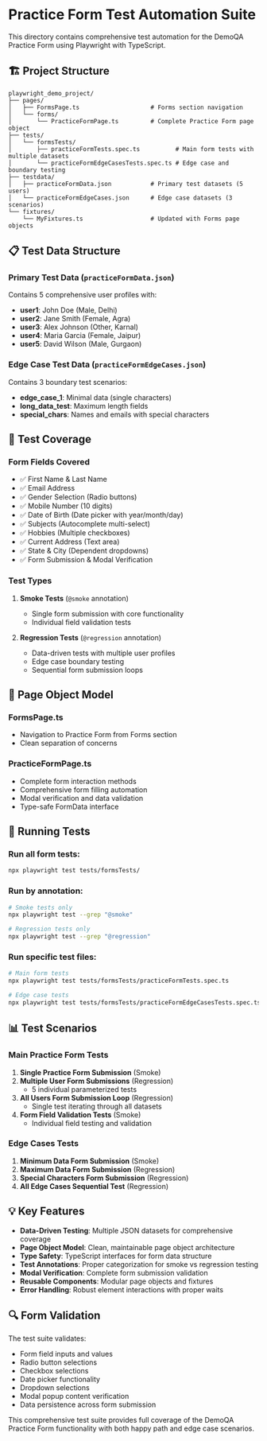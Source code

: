 # Practice Form Test Automation Suite

This directory contains comprehensive test automation for the DemoQA Practice Form using Playwright with TypeScript.

## 🏗️ Project Structure

```
playwright_demo_project/
├── pages/
│   ├── FormsPage.ts                    # Forms section navigation
│   └── forms/
│       └── PracticeFormPage.ts         # Complete Practice Form page object
├── tests/
│   └── formsTests/
│       ├── practiceFormTests.spec.ts          # Main form tests with multiple datasets
│       └── practiceFormEdgeCasesTests.spec.ts # Edge case and boundary testing
├── testdata/
│   ├── practiceFormData.json           # Primary test datasets (5 users)
│   └── practiceFormEdgeCases.json      # Edge case datasets (3 scenarios)
└── fixtures/
    └── MyFixtures.ts                   # Updated with Forms page objects
```

## 📋 Test Data Structure

### Primary Test Data (`practiceFormData.json`)
Contains 5 comprehensive user profiles with:
- **user1**: John Doe (Male, Delhi)
- **user2**: Jane Smith (Female, Agra) 
- **user3**: Alex Johnson (Other, Karnal)
- **user4**: Maria Garcia (Female, Jaipur)
- **user5**: David Wilson (Male, Gurgaon)

### Edge Case Test Data (`practiceFormEdgeCases.json`)
Contains 3 boundary test scenarios:
- **edge_case_1**: Minimal data (single characters)
- **long_data_test**: Maximum length fields
- **special_chars**: Names and emails with special characters

## 🎯 Test Coverage

### Form Fields Covered
- ✅ First Name & Last Name
- ✅ Email Address
- ✅ Gender Selection (Radio buttons)
- ✅ Mobile Number (10 digits)
- ✅ Date of Birth (Date picker with year/month/day)
- ✅ Subjects (Autocomplete multi-select)
- ✅ Hobbies (Multiple checkboxes)
- ✅ Current Address (Text area)
- ✅ State & City (Dependent dropdowns)
- ✅ Form Submission & Modal Verification

### Test Types
1. **Smoke Tests** (`@smoke` annotation)
   - Single form submission with core functionality
   - Individual field validation tests

2. **Regression Tests** (`@regression` annotation)
   - Data-driven tests with multiple user profiles
   - Edge case boundary testing
   - Sequential form submission loops

## 🔧 Page Object Model

### FormsPage.ts
- Navigation to Practice Form from Forms section
- Clean separation of concerns

### PracticeFormPage.ts
- Complete form interaction methods
- Comprehensive form filling automation
- Modal verification and data validation
- Type-safe FormData interface

## 🚀 Running Tests

### Run all form tests:
```bash
npx playwright test tests/formsTests/
```

### Run by annotation:
```bash
# Smoke tests only
npx playwright test --grep "@smoke"

# Regression tests only  
npx playwright test --grep "@regression"
```

### Run specific test files:
```bash
# Main form tests
npx playwright test tests/formsTests/practiceFormTests.spec.ts

# Edge case tests
npx playwright test tests/formsTests/practiceFormEdgeCasesTests.spec.ts
```

## 📊 Test Scenarios

### Main Practice Form Tests
1. **Single Practice Form Submission** (Smoke)
2. **Multiple User Form Submissions** (Regression)
   - 5 individual parameterized tests
3. **All Users Form Submission Loop** (Regression)
   - Single test iterating through all datasets
4. **Form Field Validation Tests** (Smoke)
   - Individual field testing and validation

### Edge Cases Tests  
1. **Minimum Data Form Submission** (Smoke)
2. **Maximum Data Form Submission** (Regression)
3. **Special Characters Form Submission** (Regression)
4. **All Edge Cases Sequential Test** (Regression)

## 💡 Key Features

- **Data-Driven Testing**: Multiple JSON datasets for comprehensive coverage
- **Page Object Model**: Clean, maintainable page object architecture
- **Type Safety**: TypeScript interfaces for form data structure
- **Test Annotations**: Proper categorization for smoke vs regression testing
- **Modal Verification**: Complete form submission validation
- **Reusable Components**: Modular page objects and fixtures
- **Error Handling**: Robust element interactions with proper waits

## 🔍 Form Validation

The test suite validates:
- Form field inputs and values
- Radio button selections
- Checkbox selections
- Date picker functionality
- Dropdown selections
- Modal popup content verification
- Data persistence across form submission

This comprehensive test suite provides full coverage of the DemoQA Practice Form functionality with both happy path and edge case scenarios.